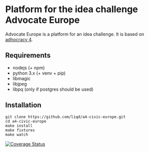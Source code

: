 #  Platform for the idea challenge Advocate Europe

Advocate Europe is a platform for an idea challenge. It is
based on [adhocracy 4](https://github.com/liqd/adhocracy4).

## Requirements

*   nodejs (+ npm)
*   python 3.x (+ venv + pip)
*   libmagic
*   libjpeg
*   libpq (only if postgres should be used)

## Installation

    git clone https://github.com/liqd/a4-civic-europe.git
    cd a4-civic-europe
    make install
    make fixtures
    make watch


[![Coverage Status](https://coveralls.io/repos/github/liqd/a4-civic-europe/badge.svg?branch=master)](https://coveralls.io/github/liqd/a4-civic-europe?branch=master)
